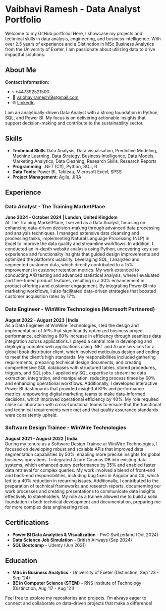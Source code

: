 # Vaibhavi Ramesh - Data Analyst Portfolio

Welcome to my GitHub portfolio! Here, I showcase my projects and technical skills in data analysis, engineering, and business intelligence. With over 2.5 years of experience and a Distinction in MSc Business Analytics from the University of Exeter, I am passionate about utilizing data to drive impactful solutions.

## About Me

**Contact Information:**
- 📞 +447392521500
- 📧 vaibhaviramesh19@gmail.com
- 🌐 [LinkedIn](https://www.linkedin.com/in/vaibhaviramesh19)

I am an analytically-driven Data Analyst with a strong foundation in Python, SQL, and Power BI. My focus is on delivering actionable insights that support decision-making and contribute to the sustainability sector.

## Skills

- **Technical Skills** Data Analysis, Data visualisation, Predictive Modeling, Machine Learning, Data Strategy, Business
Intelligence, Data Models, Marketing Analytics, Data Cleaning, Research Skills, Research Reports
- **Programming**: .NET (C#), Python, SQL, R
- **Data Tools**: Power BI, Tableau, Microsoft Excel, SPSS
- **Project Management**: Agile, JIRA
## Experience

### Data Analyst - The Training MarketPlace  
**June 2024 - October 2024 | London, United Kingdom**  
At The Training MarketPlace, I served as a Data Analyst, focusing on enhancing data-driven decision-making through advanced data processing and analysis techniques. I managed extensive data cleansing and processing tasks, implementing Natural Language Processing (NLP) in Excel to improve the data quality and streamline workflows. In addition, I conducted an in-depth website analysis using Python, uncovering key user experience and functionality insights that guided design improvements and optimized the platform’s usability. Leveraging SQL, I analyzed and segmented customer data, which directly contributed to a 15% improvement in customer retention metrics. My work extended to conducting A/B testing and advanced statistical analysis, where I evaluated and fine-tuned product features, resulting in a 30% enhancement in product offerings and customer engagement. By integrating Power BI into marketing workflows, I also facilitated data-driven strategies that boosted customer acquisition rates by 17%.

### Data Engineer - WinWire Technologies (Microsoft Partnered)  
**August 2022 - August 2023 | India**  
As a Data Engineer at WinWire Technologies, I led the design and implementation of APIs that significantly optimized business project performance, achieving a 60% increase in efficiency through seamless data integration across applications. I played a central role in developing and deploying complex web applications using .NET and Azure services for a global book distributor client, which involved meticulous design and coding to meet the client’s high standards. My responsibilities included gathering requirements, preparing technical design documents, and creating comprehensive SQL databases with structured tables, stored procedures, triggers, and SQL jobs. I applied my SQL expertise to streamline data extraction, integration, and manipulation, reducing process times by 60% and enhancing operational workflows. Additionally, I developed interactive Power BI dashboards that provided insightful KPIs and performance metrics, empowering digital marketing teams to make data-informed decisions, which improved operational efficiency by 40%. My role required close collaboration with cross-functional teams to ensure that the functional and technical requirements were met and that quality assurance standards were consistently upheld.

### Software Design Trainee - WinWire Technologies  
**August 2021 - August 2022 | India**  
During my tenure as a Software Design Trainee at WinWire Technologies, I focused on developing robust and scalable APIs that improved data segmentation capabilities by 50%, enabling more precise insights for global business operations. I integrated Azure Cosmos DB into existing data systems, which enhanced query performance by 35% and enabled faster data retrieval for complex queries. My work involved a blend of front-end and back-end responsibilities, including bug fixes in Angular and C#, which led to a 40% reduction in recurring issues. Additionally, I contributed to the preparation of technical frameworks and research reports, documenting our work processes and creating presentations to communicate data insights effectively to stakeholders. My role as a trainee allowed me to build a solid foundation in both technical development and documentation, preparing me for more complex data engineering roles.
## Certifications

- **Power BI Data Analytics & Visualization** - PwC Switzerland (Oct 2024)
- **Data Science Job Simulation** - British Airways (Sep 2024)
- **SQL Bootcamp** - Udemy (Jun 2021)

## Education

- **MSc in Business Analytics** - University of Exeter (Distinction, Sep '23 - Sep '24)
- **BE in Computer Science (STEM)** - RNS Institute of Technology (Distinction, Aug '17 - Aug '21)

Feel free to explore my repositories and projects. I’m always eager to connect and collaborate on data-driven projects that make a difference!
